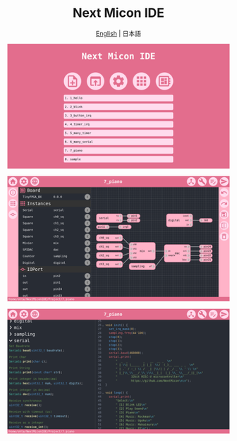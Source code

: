 <div align="center">

# Next Micon IDE

[English](../README.md) | 日本語

</div>

![](img/ide_home.png)

![](img/ide_hw.png)

![](img/ide_sw.png)
